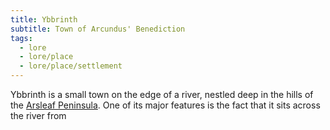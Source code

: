```yaml
---
title: Ybbrinth
subtitle: Town of Arcundus' Benediction
tags:
  - lore
  - lore/place
  - lore/place/settlement
---
```

Ybbrinth is a small town on the edge of a river, nestled deep in the hills of the [Arsleaf Peninsula](../region/arsleaf-peninsula.md). One of its major features is the fact that it sits across the river from 
